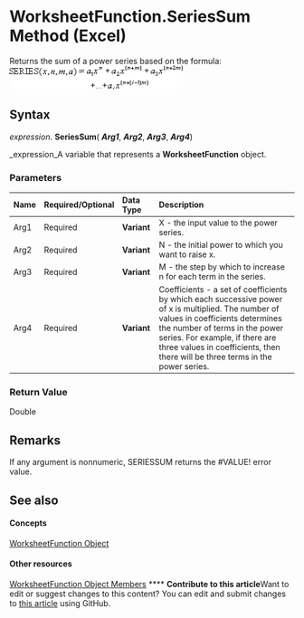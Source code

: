 
# WorksheetFunction.SeriesSum Method (Excel)

Returns the sum of a power series based on the formula:
![](images/awfsrssm_ZA06051246.gif)




## Syntax

 _expression_. **SeriesSum**( **_Arg1_**,  **_Arg2_**,  **_Arg3_**,  **_Arg4_**)

 _expression_A variable that represents a  **WorksheetFunction** object.


### Parameters



|**Name**|**Required/Optional**|**Data Type**|**Description**|
|:-----|:-----|:-----|:-----|
|Arg1|Required| **Variant**|X - the input value to the power series.|
|Arg2|Required| **Variant**|N - the initial power to which you want to raise x.|
|Arg3|Required| **Variant**|M - the step by which to increase n for each term in the series.|
|Arg4|Required| **Variant**|Coefficients - a set of coefficients by which each successive power of x is multiplied. The number of values in coefficients determines the number of terms in the power series. For example, if there are three values in coefficients, then there will be three terms in the power series.|

### Return Value

Double


## Remarks

If any argument is nonnumeric, SERIESSUM returns the #VALUE! error value.


## See also


#### Concepts


 [WorksheetFunction Object](7b1d5639-363d-632c-2cf0-2232562646b6.md)
#### Other resources


 [WorksheetFunction Object Members](6811ca87-4b53-0bff-88c9-30bf7497879a.md)
****   **Contribute to this article**Want to edit or suggest changes to this content? You can edit and submit changes to  [this article](https://github.com/jhershey00/VBA_Excel_Test/OpenXMLCon/articles/096faaa8-4bd3-fd61-4442-b29785a93c7c.md) using GitHub.

